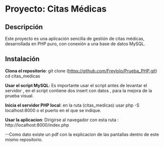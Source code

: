 # Proyecto: Citas Médicas

## Descripción

Este proyecto es una aplicación sencilla de gestión de citas médicas, desarrollada en PHP puro, con conexión a una base de datos MySQL. 

## Instalación

**Clona el repositorio**:
git clone (https://github.com/Freylolo/Prueba_PHP.git)
cd  citas_medicas

**Usar el script MySQL**:
Es importante usar el script antes de levantar el servidor , en el script contiene dos insert con datos , para la mejora de 
la prueba visual.

**Inicia el servidor PHP local**:
en la ruta (citas_medicas) usar php -S localhost:8000 o el puerto en el que se indique.

**Usar la aplicacion**:
Dirigirse al navegador con esta ruta : http://localhost:8000/index.php

--Como dato existe un pdf con la explicacion de las pantallas dentro de este mismo repositorio.




